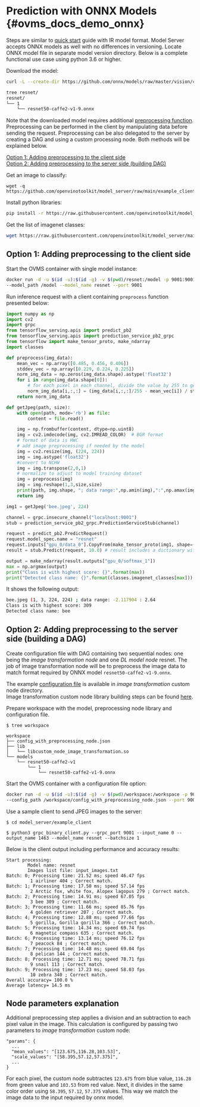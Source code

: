 # Prediction with ONNX Models {#ovms_docs_demo_onnx}

Steps are similar to [quick start](ovms_quickstart.md) guide with IR model format. Model Server accepts ONNX models as well with no differences in versioning. Locate ONNX model file in separate model version directory.
Below is a complete functional use case using python 3.6 or higher.

Download the model:
```bash
curl -L --create-dir https://github.com/onnx/models/raw/master/vision/classification/resnet/model/resnet50-caffe2-v1-9.onnx -o resnet/1/resnet50-caffe2-v1-9.onnx
```
```bash
tree resnet/
resnet/
└── 1
    └── resnet50-caffe2-v1-9.onnx
```
Note that the downloaded model requires additional [preprocessing function](https://github.com/onnx/models/tree/master/vision/classification/resnet#preprocessing). Preprocessing can be performed in the client by manipulating data before sending the request. Preprocessing can be also delegated to the server by creating a DAG and using a custom processing node. Both methods will be explained below.

<a href="#client-side">Option 1: Adding preprocessing to the client side</a>  
<a href="#server-side">Option 2: Adding preprocessing to the server side (building DAG)</a>

Get an image to classify:
```
wget -q https://github.com/openvinotoolkit/model_server/raw/main/example_client/images/bee.jpeg
```
Install python libraries:
```bash
pip install -r https://raw.githubusercontent.com/openvinotoolkit/model_server/main/example_client/client_requirements.txt
```
Get the list of imagenet classes:
```bash
wget https://raw.githubusercontent.com/openvinotoolkit/model_server/main/example_client/classes.py
```

## Option 1: Adding preprocessing to the client side <a name="client-side"></a>

Start the OVMS container with single model instance:
```bash
docker run -d -u $(id -u):$(id -g) -v $(pwd)/resnet:/model -p 9001:9001 openvino/model_server:latest \
--model_path /model --model_name resnet --port 9001
```

Run inference request with a client containing `preprocess` function presented below:
```python
import numpy as np
import cv2
import grpc
from tensorflow_serving.apis import predict_pb2
from tensorflow_serving.apis import prediction_service_pb2_grpc
from tensorflow import make_tensor_proto, make_ndarray
import classes

def preprocess(img_data):
    mean_vec = np.array([0.485, 0.456, 0.406])
    stddev_vec = np.array([0.229, 0.224, 0.225])
    norm_img_data = np.zeros(img_data.shape).astype('float32')
    for i in range(img_data.shape[0]):
        # for each pixel in each channel, divide the value by 255 to get value between [0, 1] and then normalize
        norm_img_data[i,:,:] = (img_data[i,:,:]/255 - mean_vec[i]) / stddev_vec[i]
    return norm_img_data

def getJpeg(path, size):
    with open(path, mode='rb') as file:
        content = file.read()

    img = np.frombuffer(content, dtype=np.uint8)
    img = cv2.imdecode(img, cv2.IMREAD_COLOR)  # BGR format
    # format of data is HWC
    # add image preprocessing if needed by the model
    img = cv2.resize(img, (224, 224))
    img = img.astype('float32')
    #convert to NCHW
    img = img.transpose(2,0,1)
    # normalize to adjust to model training dataset
    img = preprocess(img)
    img = img.reshape(1,3,size,size)
    print(path, img.shape, "; data range:",np.amin(img),":",np.amax(img))
    return img

img1 = getJpeg('bee.jpeg', 224)

channel = grpc.insecure_channel("localhost:9001")
stub = prediction_service_pb2_grpc.PredictionServiceStub(channel)

request = predict_pb2.PredictRequest()
request.model_spec.name = "resnet"
request.inputs["gpu_0/data_0"].CopyFrom(make_tensor_proto(img1, shape=(img1.shape)))
result = stub.Predict(request, 10.0) # result includes a dictionary with all model outputs

output = make_ndarray(result.outputs["gpu_0/softmax_1"])
max = np.argmax(output)
print("Class is with highest score: {}".format(max))
print("Detected class name: {}".format(classes.imagenet_classes[max]))
```

It shows the following output:
```bash
bee.jpeg (1, 3, 224, 224) ; data range: -2.117904 : 2.64
Class is with highest score: 309
Detected class name: bee
```


## Option 2: Adding preprocessing to the server side (building a DAG) <a name="server-side"></a>

Create configuration file with DAG containing two sequential nodes: one being the _image transformation node_ and one _DL model node_ resnet. The job of image transformation node will be to preprocess the image data to match format required by ONNX model `resnet50-caffe2-v1-9.onnx`.

The example [configuration file](../src/custom_nodes/image_transformation/config_with_preprocessing_node.json) is available in _image transformation_ custom node directory.  
Image transformation custom node library building steps can be found [here](../src/custom_nodes/image_transformation).

Prepare workspace with the model, preprocessing node library and configuration file.
```
$ tree workspace

workspace
├── config_with_preprocessing_node.json
├── lib
│   └── libcustom_node_image_transformation.so
└── models
    └── resnet50-caffe2-v1
        └── 1
            └── resnet50-caffe2-v1-9.onnx
```

Start the OVMS container with a configuration file option:
```bash
docker run -d -u $(id -u):$(id -g) -v $(pwd)/workspace:/workspace -p 9001:9001 openvino/model_server:latest \
--config_path /workspace/config_with_preprocessing_node.json --port 9001
```

Use a sample client to send JPEG images to the server:
```
$ cd model_server/example_client

$ python3 grpc_binary_client.py --grpc_port 9001 --input_name 0 --output_name 1463 --model_name resnet --batchsize 1
```
Below is the client output including performance and accuracy results:
```
Start processing:
        Model name: resnet
        Images list file: input_images.txt
Batch: 0; Processing time: 21.52 ms; speed 46.47 fps
         1 airliner 404 ; Correct match.
Batch: 1; Processing time: 17.50 ms; speed 57.14 fps
         2 Arctic fox, white fox, Alopex lagopus 279 ; Correct match.
Batch: 2; Processing time: 14.91 ms; speed 67.05 fps
         3 bee 309 ; Correct match.
Batch: 3; Processing time: 11.66 ms; speed 85.76 fps
         4 golden retriever 207 ; Correct match.
Batch: 4; Processing time: 12.88 ms; speed 77.66 fps
         5 gorilla, Gorilla gorilla 366 ; Correct match.
Batch: 5; Processing time: 14.34 ms; speed 69.74 fps
         6 magnetic compass 635 ; Correct match.
Batch: 6; Processing time: 13.14 ms; speed 76.12 fps
         7 peacock 84 ; Correct match.
Batch: 7; Processing time: 14.48 ms; speed 69.04 fps
         8 pelican 144 ; Correct match.
Batch: 8; Processing time: 12.71 ms; speed 78.71 fps
         9 snail 113 ; Correct match.
Batch: 9; Processing time: 17.23 ms; speed 58.03 fps
         10 zebra 340 ; Correct match.
Overall accuracy= 100.0 %
Average latency= 14.5 ms
```

## Node parameters explanation
Additional preprocessing step applies a division and an subtraction to each pixel value in the image. This calculation is configured by passing two parameters to _image transformation_ custom node:
```
"params": {
  ...
  "mean_values": "[123.675,116.28,103.53]",
  "scale_values": "[58.395,57.12,57.375]",
  ...
}
```
For each pixel, the custom node subtractes `123.675` from blue value, `116.28` from green value and `103.53` from red value. Next, it divides in the same color order using `58.395`, `57.12`, `57.375` values. This way we match the image data to the input required by onnx model.
